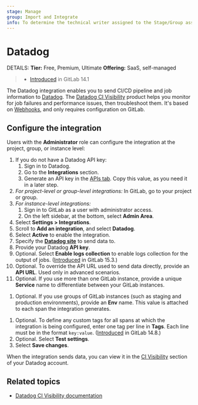 ```yaml
---
stage: Manage
group: Import and Integrate
info: To determine the technical writer assigned to the Stage/Group associated with this page, see https://handbook.gitlab.com/handbook/product/ux/technical-writing/#assignments
---
```


# Datadog

DETAILS:
**Tier:** Free, Premium, Ultimate
**Offering:** SaaS, self-managed

> - [Introduced](https://gitlab.com/gitlab-org/gitlab/-/issues/270123) in GitLab 14.1

The Datadog integration enables you to send CI/CD pipeline and job information to
[Datadog](https://www.datadoghq.com/). The [Datadog CI Visibility](https://app.datadoghq.com/ci)
product helps you monitor for job failures and performance issues, then troubleshoot them.
It's based on [Webhooks](../user/project/integrations/webhooks.md),
and only requires configuration on GitLab.

## Configure the integration

Users with the **Administrator** role can configure the integration at the
project, group, or instance level:

1. If you do not have a Datadog API key:
   1. Sign in to Datadog.
   1. Go to the **Integrations** section.
   1. Generate an API key in the [APIs tab](https://app.datadoghq.com/account/settings#api).
      Copy this value, as you need it in a later step.
1. *For project-level or group-level integrations:* In GitLab, go to your project or group.
1. *For instance-level integrations:*
   1. Sign in to GitLab as a user with administrator access.
   1. On the left sidebar, at the bottom, select **Admin Area**.
1. Select **Settings > Integrations**.
1. Scroll to **Add an integration**, and select **Datadog**.
1. Select **Active** to enable the integration.
1. Specify the [**Datadog site**](https://docs.datadoghq.com/getting_started/site/) to send data to.
1. Provide your Datadog **API key**.
1. Optional. Select **Enable logs collection** to enable logs collection for the output of jobs. ([Introduced](https://gitlab.com/gitlab-org/gitlab/-/issues/346339) in GitLab 15.3.)
1. Optional. To override the API URL used to send data directly, provide an **API URL**.
   Used only in advanced scenarios.
1. Optional. If you use more than one GitLab instance, provide a unique **Service** name
   to differentiate between your GitLab instances.
<!-- vale gitlab.Spelling = NO -->
1. Optional. If you use groups of GitLab instances (such as staging and production
   environments), provide an **Env** name. This value is attached to each span
   the integration generates.
<!-- vale gitlab.Spelling = YES -->
1. Optional. To define any custom tags for all spans at which the integration is being configured,
   enter one tag per line in **Tags**. Each line must be in the format `key:value`. ([Introduced](https://gitlab.com/gitlab-org/gitlab/-/merge_requests/79665) in GitLab 14.8.)
1. Optional. Select **Test settings**.
1. Select **Save changes**.

When the integration sends data, you can view it in the [CI Visibility](https://app.datadoghq.com/ci)
section of your Datadog account.

## Related topics

- [Datadog CI Visibility documentation](https://docs.datadoghq.com/continuous_integration/)
